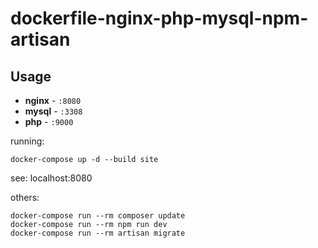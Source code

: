 # dockerfile-nginx-php-mysql-npm-artisan

## Usage

- **nginx** - `:8080`
- **mysql** - `:3308`
- **php** - `:9000`

running:

    docker-compose up -d --build site

see: localhost:8080

others:

    docker-compose run --rm composer update
    docker-compose run --rm npm run dev
    docker-compose run --rm artisan migrate
